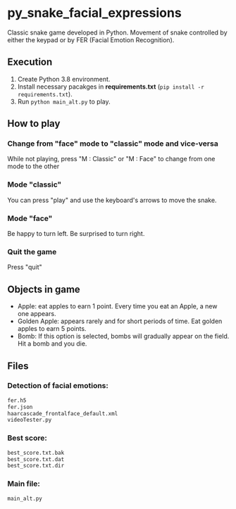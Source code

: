 # py_snake_facial_expressions
Classic snake game developed in Python. Movement of snake controlled by either the keypad or by FER (Facial Emotion Recognition). 

## Execution
1. Create Python 3.8 environment.
2. Install necessary pacakges in **requirements.txt** (`pip install -r requirements.txt`).
3. Run `python main_alt.py` to play.

## How to play
### Change from "face" mode to "classic" mode and vice-versa
While not playing, press "M : Classic" or "M : Face" to change from one mode to the other
### Mode "classic"
You can press "play" and use the keyboard's arrows to move the snake.
### Mode "face"
Be happy to turn left. Be surprised to turn right.
### Quit the game
Press "quit"

## Objects in game
 - Apple: eat apples to earn 1 point. Every time you eat an Apple, a new one appears.
 - Golden Apple: appears rarely and for short periods of time. Eat golden apples to earn 5 points.
 - Bomb: If this option is selected, bombs will gradually appear on the field. Hit a bomb and you die.


## Files
### Detection of facial emotions: 
```bash
fer.h5
fer.json
haarcascade_frontalface_default.xml
videoTester.py
```

### Best score:
```bash
best_score.txt.bak
best_score.txt.dat
best_score.txt.dir
```

### Main file:
```bash
main_alt.py
```
